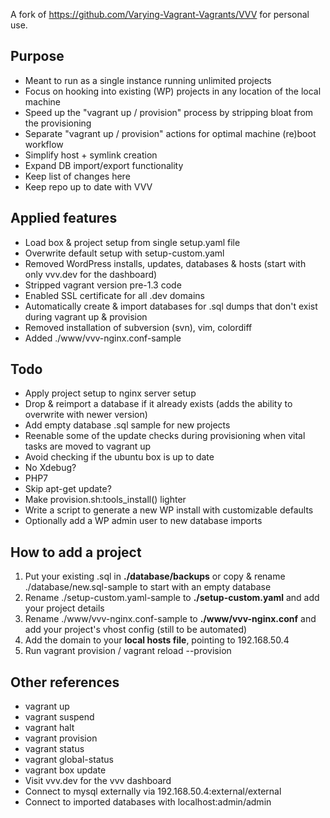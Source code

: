 A fork of https://github.com/Varying-Vagrant-Vagrants/VVV for personal use.

## Purpose
- Meant to run as a single instance running unlimited projects
- Focus on hooking into existing (WP) projects in any location of the local machine
- Speed up the "vagrant up / provision" process by stripping bloat from the provisioning
- Separate "vagrant up / provision" actions for optimal machine (re)boot workflow
- Simplify host + symlink creation
- Expand DB import/export functionality
- Keep list of changes here
- Keep repo up to date with VVV

## Applied features
- Load box & project setup from single setup.yaml file
- Overwrite default setup with setup-custom.yaml
- Removed WordPress installs, updates, databases & hosts (start with only vvv.dev for the dashboard)
- Stripped vagrant version pre-1.3 code
- Enabled SSL certificate for all .dev domains
- Automatically create & import databases for .sql dumps that don't exist during vagrant up & provision
- Removed installation of subversion (svn), vim, colordiff
- Added ./www/vvv-nginx.conf-sample

## Todo
- Apply project setup to nginx server setup
- Drop & reimport a database if it already exists (adds the ability to overwrite with newer version)
- Add empty database .sql sample for new projects
- Reenable some of the update checks during provisioning when vital tasks are moved to vagrant up
- Avoid checking if the ubuntu box is up to date
- No Xdebug?
- PHP7
- Skip apt-get update?
- Make provision.sh:tools_install() lighter
- Write a script to generate a new WP install with customizable defaults
- Optionally add a WP admin user to new database imports

## How to add a project
1. Put your existing .sql in **./database/backups** or copy & rename ./database/new.sql-sample to start with an empty database
2. Rename ./setup-custom.yaml-sample to **./setup-custom.yaml** and add your project details
3. Rename ./www/vvv-nginx.conf-sample to **./www/vvv-nginx.conf** and add your project's vhost config (still to be automated)
4. Add the domain to your **local hosts file**, pointing to 192.168.50.4
5. Run vagrant provision / vagrant reload --provision

## Other references
- vagrant up
- vagrant suspend
- vagrant halt
- vagrant provision
- vagrant status
- vagrant global-status
- vagrant box update
- Visit vvv.dev for the vvv dashboard
- Connect to mysql externally via 192.168.50.4:external/external
- Connect to imported databases with localhost:admin/admin
